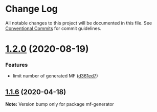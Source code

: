 # Change Log

All notable changes to this project will be documented in this file.
See [Conventional Commits](https://conventionalcommits.org) for commit guidelines.

# [1.2.0](https://github.com/cheminfo/mass-js/compare/mf-generator@1.1.6...mf-generator@1.2.0) (2020-08-19)

### Features

- limit number of generated MF ([d361ed7](https://github.com/cheminfo/mass-js/commit/d361ed75f1d129fda64b19c2ee3cd421486aeeac))

## [1.1.6](https://github.com/cheminfo/mass-js/compare/mf-generator@1.1.5...mf-generator@1.1.6) (2020-04-18)

**Note:** Version bump only for package mf-generator
